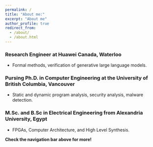 ```yaml
---
permalink: /
title: "About me:"
excerpt: "About me"
author_profile: true
redirect_from:
  - /about/
  - /about.html
---
```



### Research Engineer at Huawei Canada, Waterloo
- Formal methods, verification of generative large language models.
### Pursing Ph.D. in Computer Engineering at the University of British Columbia, Vancouver
- Static and dynamic program analysis, security analysis, malware detection.
### M.Sc. and B.Sc in Electrical Engineering from Alexandria University, Egypt
- FPGAs, Computer Architecture, and High Level Synthesis.

**Check the navigation bar above for more!**


